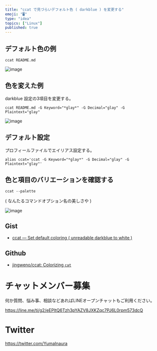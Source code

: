 ```yaml
---
title: "ccat で見づらいデフォルト色 ( darkblue ) を変更する"
emoji: "🖥"
type: "idea"
topics: ["Linux"]
published: true
---
```



## デフォルト色の例

```
ccat README.md
```

![image](https://user-images.githubusercontent.com/13635059/43721415-a6008fbe-99cd-11e8-8f92-b0e2139a5377.png)

## 色を変えた例

darkblue 設定の3項目を変更する。

```
ccat README.md -G Keyword="*glay*" -G Decimal="glay" -G Plaintext="glay"
```

![image](https://user-images.githubusercontent.com/13635059/43721390-98036238-99cd-11e8-8f9a-04a4736fe711.png)

## デフォルト設定

プロフィールファイルでエイリアス設定する。

```~/.zshrc
alias ccat='ccat -G Keyword="*glay*" -G Decimal="glay" -G Plaintext="glay"'
```

## 色と項目のバリエーションを確認する

```
ccat --palette
```

( なんたるコマンドオプション名の美しさや )

![image](https://user-images.githubusercontent.com/13635059/43721545-09bec61a-99ce-11e8-953c-bc1301228c00.png)

## Gist

- [ccat — Set default coloring ( unreadable darkblue to white )](https://gist.github.com/YumaInaura/e595960fabcb7ac03e8e0a7ed0fe74c0)

## Github

- [jingweno/ccat: Colorizing `cat`](https://github.com/jingweno/ccat)








<!-- Update From Qiita API -->

# チャットメンバー募集


何か質問、悩み事、相談などあればLINEオープンチャットもご利用ください。

https://line.me/ti/g2/eEPltQ6Tzh3pYAZV8JXKZqc7PJ6L0rpm573dcQ





# Twitter


https://twitter.com/YumaInaura


<!-- Update From Qiita API -->


